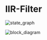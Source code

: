 # IIR-Filter

![state_graph](https://user-images.githubusercontent.com/41135423/42926719-d1dbb95a-8b64-11e8-94cf-c5b2d0be3d0a.jpg)

![block_diagram](https://user-images.githubusercontent.com/41135423/42926718-d1b6b100-8b64-11e8-823c-c907bdf42811.jpg)
